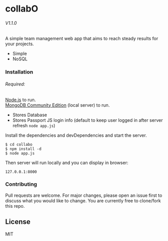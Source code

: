 # collabO
###### V1.1.0

A simple team management web app that aims to reach steady results for your projects.

  - Simple
  - NoSQL

### Installation
###### Required:
[Node.js](https://nodejs.org/) to run.<br>
[MongoDB Community Edition](https://docs.mongodb.com/manual/administration/install-community/) (local server) to run.
- Stores Database
- Stores Passport JS login info (default to keep user logged in after server refresh ``` node app.js ```)

Install the dependencies and devDependencies and start the server.

```
$ cd collabo
$ npm install -d
$ node app.js
```
Then server will run locally and you can display in browser: 
```
127.0.0.1:8000
```
### Contributing

Pull requests are welcome. 
For major changes, please open an issue first to discuss what you would like to change.
You are currently free to clone/fork this repo.

License
----

MIT
